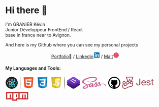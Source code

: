 <h1> Hi there 👋 </h1>
<p>
  I'm  GRANIER Kévin <br/>
  Junior Développeur FrontEnd / React <br/>
  base in france near to Avignon.
</p>
<p>
  And here is my Github where you can see my personal projects
</p>
<p align="center">
  <a href="https://www.kevin-granier.fr">Portfolio</a>🎨 
  /
  <a href="https://www.linkedin.com/in/kevin-granier-207487221">Linkedin</a><img src="./src/img/logo-linkedin.png" width="20px" height="20px" alt="logo-linkedin"/>
  /
  <a href="https://www.malt.fr/profile/kevingranier">Malt</a><img src="./src/img/logo-malt.png" width="20px" height="20px" alt="logo-malt"/>
</p>
<h4>My Languages and Tools:</h4>
<p>
  <img src="./src/img/react-min.png" width="auto" height="40px" alt="React"/>
  <img src="./src/img/ombre-ouverte.png" width="auto" height="40px" alt="separation"/>
  <span width="1px" height="40px" background="black"></span>
  <img src="./src/img/Html.png" width="auto" height="40px" alt="Html" styles="border: solid 1px black"/>
  <img src="./src/img/Css.png" width="auto" height="40px" alt="Css"/>
  <img src="./src/img/Javascript.png" width="auto" height="40px" alt="Javascript"/>
  <img src="./src/img/ombre-fermer.png" width="auto" height="40px" alt="separation"/>
  <img src="./src/img/bootstrap-min.png" width="auto" height="40px" alt="Bootstrap"/>
  <img src="./src/img/sass-min.png" width="auto" height="40px" alt="Sass"/>
  <img src="./src/img/github-min.png" width="auto" height="40px" alt="Github"/>
  <img src="./src/img/jest-min.png" width="auto" height="40px" alt="Jest"/>
  <img src="./src/img/npm-min.png" width="auto" height="40px" alt="Npm"/>
</p>

<!--
![Anurag's GitHub stats](https://github-readme-stats.vercel.app/api?username=hoop30&hide=stars,prs,issues,contribs&bg_color=30,833ab4,e02147,fcb045&title_color=A6F526&text_color=fff)
![Top Langs](https://github-readme-stats.vercel.app/api/top-langs/?username=hoop30&layout=compact)
-->
